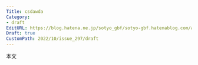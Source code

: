 ```yaml
---
Title: csdawda
Category:
- draft
EditURL: https://blog.hatena.ne.jp/sotyo_gbf/sotyo-gbf.hatenablog.com/atom/entry/4207112889924322307
Draft: true
CustomPath: 2022/10/issue_297/draft
---
```


本文
